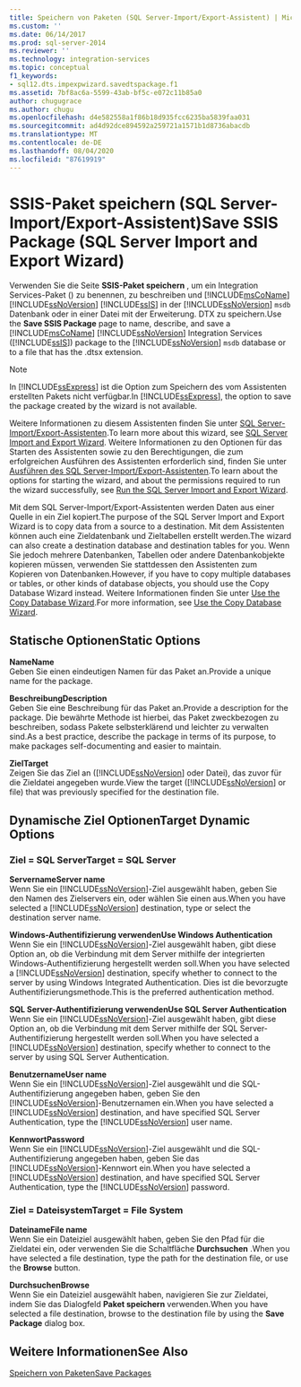 ```yaml
---
title: Speichern von Paketen (SQL Server-Import/Export-Assistent) | Microsoft-Dokumentation
ms.custom: ''
ms.date: 06/14/2017
ms.prod: sql-server-2014
ms.reviewer: ''
ms.technology: integration-services
ms.topic: conceptual
f1_keywords:
- sql12.dts.impexpwizard.savedtspackage.f1
ms.assetid: 7bf8ac6a-5599-43ab-bf5c-e072c11b85a0
author: chugugrace
ms.author: chugu
ms.openlocfilehash: d4e582558a1f86b18d935fcc6235ba5839faa031
ms.sourcegitcommit: ad4d92dce894592a259721a1571b1d8736abacdb
ms.translationtype: MT
ms.contentlocale: de-DE
ms.lasthandoff: 08/04/2020
ms.locfileid: "87619919"
---
```

# <a name="save-ssis-package-sql-server-import-and-export-wizard"></a><span data-ttu-id="827ad-102">SSIS-Paket speichern (SQL Server-Import/Export-Assistent)</span><span class="sxs-lookup"><span data-stu-id="827ad-102">Save SSIS Package (SQL Server Import and Export Wizard)</span></span>
  <span data-ttu-id="827ad-103">Verwenden Sie die Seite **SSIS-Paket speichern** , um ein Integration Services-Paket () zu benennen, zu beschreiben und [!INCLUDE[msCoName](../../includes/msconame-md.md)] [!INCLUDE[ssNoVersion](../../includes/ssnoversion-md.md)] [!INCLUDE[ssIS](../../includes/ssis-md.md)] in der [!INCLUDE[ssNoVersion](../../includes/ssnoversion-md.md)] `msdb` Datenbank oder in einer Datei mit der Erweiterung. DTX zu speichern.</span><span class="sxs-lookup"><span data-stu-id="827ad-103">Use the **Save SSIS Package** page to name, describe, and save a [!INCLUDE[msCoName](../../includes/msconame-md.md)] [!INCLUDE[ssNoVersion](../../includes/ssnoversion-md.md)] Integration Services ([!INCLUDE[ssIS](../../includes/ssis-md.md)]) package to the [!INCLUDE[ssNoVersion](../../includes/ssnoversion-md.md)] `msdb` database or to a file that has the .dtsx extension.</span></span>  
  
> [!NOTE]  
>  <span data-ttu-id="827ad-104">In [!INCLUDE[ssExpress](../../includes/ssexpress-md.md)] ist die Option zum Speichern des vom Assistenten erstellten Pakets nicht verfügbar.</span><span class="sxs-lookup"><span data-stu-id="827ad-104">In [!INCLUDE[ssExpress](../../includes/ssexpress-md.md)], the option to save the package created by the wizard is not available.</span></span>  
  
 <span data-ttu-id="827ad-105">Weitere Informationen zu diesem Assistenten finden Sie unter [SQL Server-Import/Export-Assistenten](import-and-export-data-with-the-sql-server-import-and-export-wizard.md).</span><span class="sxs-lookup"><span data-stu-id="827ad-105">To learn more about this wizard, see [SQL Server Import and Export Wizard](import-and-export-data-with-the-sql-server-import-and-export-wizard.md).</span></span> <span data-ttu-id="827ad-106">Weitere Informationen zu den Optionen für das Starten des Assistenten sowie zu den Berechtigungen, die zum erfolgreichen Ausführen des Assistenten erforderlich sind, finden Sie unter [Ausführen des SQL Server-Import/Export-Assistenten](start-the-sql-server-import-and-export-wizard.md).</span><span class="sxs-lookup"><span data-stu-id="827ad-106">To learn about the options for starting the wizard, and about the permissions required to run the wizard successfully, see [Run the SQL Server Import and Export Wizard](start-the-sql-server-import-and-export-wizard.md).</span></span>  
  
 <span data-ttu-id="827ad-107">Mit dem SQL Server-Import/Export-Assistenten werden Daten aus einer Quelle in ein Ziel kopiert.</span><span class="sxs-lookup"><span data-stu-id="827ad-107">The purpose of the SQL Server Import and Export Wizard is to copy data from a source to a destination.</span></span> <span data-ttu-id="827ad-108">Mit dem Assistenten können auch eine Zieldatenbank und Zieltabellen erstellt werden.</span><span class="sxs-lookup"><span data-stu-id="827ad-108">The wizard can also create a destination database and destination tables for you.</span></span> <span data-ttu-id="827ad-109">Wenn Sie jedoch mehrere Datenbanken, Tabellen oder andere Datenbankobjekte kopieren müssen, verwenden Sie stattdessen den Assistenten zum Kopieren von Datenbanken.</span><span class="sxs-lookup"><span data-stu-id="827ad-109">However, if you have to copy multiple databases or tables, or other kinds of database objects, you should use the Copy Database Wizard instead.</span></span> <span data-ttu-id="827ad-110">Weitere Informationen finden Sie unter [Use the Copy Database Wizard](../../relational-databases/databases/use-the-copy-database-wizard.md).</span><span class="sxs-lookup"><span data-stu-id="827ad-110">For more information, see [Use the Copy Database Wizard](../../relational-databases/databases/use-the-copy-database-wizard.md).</span></span>  
  
## <a name="static-options"></a><span data-ttu-id="827ad-111">Statische Optionen</span><span class="sxs-lookup"><span data-stu-id="827ad-111">Static Options</span></span>  
 <span data-ttu-id="827ad-112">**Name**</span><span class="sxs-lookup"><span data-stu-id="827ad-112">**Name**</span></span>  
 <span data-ttu-id="827ad-113">Geben Sie einen eindeutigen Namen für das Paket an.</span><span class="sxs-lookup"><span data-stu-id="827ad-113">Provide a unique name for the package.</span></span>  
  
 <span data-ttu-id="827ad-114">**Beschreibung**</span><span class="sxs-lookup"><span data-stu-id="827ad-114">**Description**</span></span>  
 <span data-ttu-id="827ad-115">Geben Sie eine Beschreibung für das Paket an.</span><span class="sxs-lookup"><span data-stu-id="827ad-115">Provide a description for the package.</span></span> <span data-ttu-id="827ad-116">Die bewährte Methode ist hierbei, das Paket zweckbezogen zu beschreiben, sodass Pakete selbsterklärend und leichter zu verwalten sind.</span><span class="sxs-lookup"><span data-stu-id="827ad-116">As a best practice, describe the package in terms of its purpose, to make packages self-documenting and easier to maintain.</span></span>  
  
 <span data-ttu-id="827ad-117">**Ziel**</span><span class="sxs-lookup"><span data-stu-id="827ad-117">**Target**</span></span>  
 <span data-ttu-id="827ad-118">Zeigen Sie das Ziel an ([!INCLUDE[ssNoVersion](../../includes/ssnoversion-md.md)] oder Datei), das zuvor für die Zieldatei angegeben wurde.</span><span class="sxs-lookup"><span data-stu-id="827ad-118">View the target ([!INCLUDE[ssNoVersion](../../includes/ssnoversion-md.md)] or file) that was previously specified for the destination file.</span></span>  
  
## <a name="target-dynamic-options"></a><span data-ttu-id="827ad-119">Dynamische Ziel Optionen</span><span class="sxs-lookup"><span data-stu-id="827ad-119">Target Dynamic Options</span></span>  
  
### <a name="target--sql-server"></a><span data-ttu-id="827ad-120">Ziel = SQL Server</span><span class="sxs-lookup"><span data-stu-id="827ad-120">Target = SQL Server</span></span>  
 <span data-ttu-id="827ad-121">**Servername**</span><span class="sxs-lookup"><span data-stu-id="827ad-121">**Server name**</span></span>  
 <span data-ttu-id="827ad-122">Wenn Sie ein [!INCLUDE[ssNoVersion](../../includes/ssnoversion-md.md)]-Ziel ausgewählt haben, geben Sie den Namen des Zielservers ein, oder wählen Sie einen aus.</span><span class="sxs-lookup"><span data-stu-id="827ad-122">When you have selected a [!INCLUDE[ssNoVersion](../../includes/ssnoversion-md.md)] destination, type or select the destination server name.</span></span>  
  
 <span data-ttu-id="827ad-123">**Windows-Authentifizierung verwenden**</span><span class="sxs-lookup"><span data-stu-id="827ad-123">**Use Windows Authentication**</span></span>  
 <span data-ttu-id="827ad-124">Wenn Sie ein [!INCLUDE[ssNoVersion](../../includes/ssnoversion-md.md)]-Ziel ausgewählt haben, gibt diese Option an, ob die Verbindung mit dem Server mithilfe der integrierten Windows-Authentifizierung hergestellt werden soll.</span><span class="sxs-lookup"><span data-stu-id="827ad-124">When you have selected a [!INCLUDE[ssNoVersion](../../includes/ssnoversion-md.md)] destination, specify whether to connect to the server by using Windows Integrated Authentication.</span></span> <span data-ttu-id="827ad-125">Dies ist die bevorzugte Authentifizierungsmethode.</span><span class="sxs-lookup"><span data-stu-id="827ad-125">This is the preferred authentication method.</span></span>  
  
 <span data-ttu-id="827ad-126">**SQL Server-Authentifizierung verwenden**</span><span class="sxs-lookup"><span data-stu-id="827ad-126">**Use SQL Server Authentication**</span></span>  
 <span data-ttu-id="827ad-127">Wenn Sie ein [!INCLUDE[ssNoVersion](../../includes/ssnoversion-md.md)]-Ziel ausgewählt haben, gibt diese Option an, ob die Verbindung mit dem Server mithilfe der SQL Server-Authentifizierung hergestellt werden soll.</span><span class="sxs-lookup"><span data-stu-id="827ad-127">When you have selected a [!INCLUDE[ssNoVersion](../../includes/ssnoversion-md.md)] destination, specify whether to connect to the server by using SQL Server Authentication.</span></span>  
  
 <span data-ttu-id="827ad-128">**Benutzername**</span><span class="sxs-lookup"><span data-stu-id="827ad-128">**User name**</span></span>  
 <span data-ttu-id="827ad-129">Wenn Sie ein [!INCLUDE[ssNoVersion](../../includes/ssnoversion-md.md)]-Ziel ausgewählt und die SQL-Authentifizierung angegeben haben, geben Sie den [!INCLUDE[ssNoVersion](../../includes/ssnoversion-md.md)]-Benutzernamen ein.</span><span class="sxs-lookup"><span data-stu-id="827ad-129">When you have selected a [!INCLUDE[ssNoVersion](../../includes/ssnoversion-md.md)] destination, and have specified SQL Server Authentication, type the [!INCLUDE[ssNoVersion](../../includes/ssnoversion-md.md)] user name.</span></span>  
  
 <span data-ttu-id="827ad-130">**Kennwort**</span><span class="sxs-lookup"><span data-stu-id="827ad-130">**Password**</span></span>  
 <span data-ttu-id="827ad-131">Wenn Sie ein [!INCLUDE[ssNoVersion](../../includes/ssnoversion-md.md)]-Ziel ausgewählt und die SQL-Authentifizierung angegeben haben, geben Sie das [!INCLUDE[ssNoVersion](../../includes/ssnoversion-md.md)]-Kennwort ein.</span><span class="sxs-lookup"><span data-stu-id="827ad-131">When you have selected a [!INCLUDE[ssNoVersion](../../includes/ssnoversion-md.md)] destination, and have specified SQL Server Authentication, type the [!INCLUDE[ssNoVersion](../../includes/ssnoversion-md.md)] password.</span></span>  
  
### <a name="target--file-system"></a><span data-ttu-id="827ad-132">Ziel = Dateisystem</span><span class="sxs-lookup"><span data-stu-id="827ad-132">Target = File System</span></span>  
 <span data-ttu-id="827ad-133">**Dateiname**</span><span class="sxs-lookup"><span data-stu-id="827ad-133">**File name**</span></span>  
 <span data-ttu-id="827ad-134">Wenn Sie ein Dateiziel ausgewählt haben, geben Sie den Pfad für die Zieldatei ein, oder verwenden Sie die Schaltfläche **Durchsuchen** .</span><span class="sxs-lookup"><span data-stu-id="827ad-134">When you have selected a file destination, type the path for the destination file, or use the **Browse** button.</span></span>  
  
 <span data-ttu-id="827ad-135">**Durchsuchen**</span><span class="sxs-lookup"><span data-stu-id="827ad-135">**Browse**</span></span>  
 <span data-ttu-id="827ad-136">Wenn Sie ein Dateiziel ausgewählt haben, navigieren Sie zur Zieldatei, indem Sie das Dialogfeld **Paket speichern** verwenden.</span><span class="sxs-lookup"><span data-stu-id="827ad-136">When you have selected a file destination, browse to the destination file by using the **Save Package** dialog box.</span></span>  
  
## <a name="see-also"></a><span data-ttu-id="827ad-137">Weitere Informationen</span><span class="sxs-lookup"><span data-stu-id="827ad-137">See Also</span></span>  
 [<span data-ttu-id="827ad-138">Speichern von Paketen</span><span class="sxs-lookup"><span data-stu-id="827ad-138">Save Packages</span></span>](../save-packages.md)  
  
  
